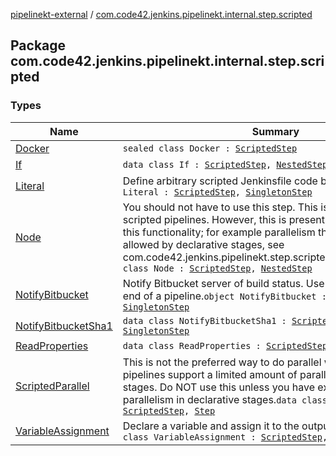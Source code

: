 [pipelinekt-external](../index.md) / [com.code42.jenkins.pipelinekt.internal.step.scripted](./index.md)

## Package com.code42.jenkins.pipelinekt.internal.step.scripted

### Types

| Name | Summary |
|---|---|
| [Docker](-docker/index.md) | `sealed class Docker : `[`ScriptedStep`](../com.code42.jenkins.pipelinekt.core.step/-scripted-step/index.md) |
| [If](-if/index.md) | `data class If : `[`ScriptedStep`](../com.code42.jenkins.pipelinekt.core.step/-scripted-step/index.md)`, `[`NestedStep`](../com.code42.jenkins.pipelinekt.core.step/-nested-step/index.md) |
| [Literal](-literal/index.md) | Define arbitrary scripted Jenkinsfile code blocks`data class Literal : `[`ScriptedStep`](../com.code42.jenkins.pipelinekt.core.step/-scripted-step/index.md)`, `[`SingletonStep`](../com.code42.jenkins.pipelinekt.core.step/-singleton-step/index.md) |
| [Node](-node/index.md) | You should not have to use this step.  This is from the old scripted pipelines.  However, this is present for users who require this functionality; for example parallelism that exceeds the max allowed by declarative stages, see com.code42.jenkins.pipelinekt.step.scripted.ScriptedParallel`data class Node : `[`ScriptedStep`](../com.code42.jenkins.pipelinekt.core.step/-scripted-step/index.md)`, `[`NestedStep`](../com.code42.jenkins.pipelinekt.core.step/-nested-step/index.md) |
| [NotifyBitbucket](-notify-bitbucket/index.md) | Notify Bitbucket server of build status.  Use at the beginning and end of a pipeline.`object NotifyBitbucket : `[`ScriptedStep`](../com.code42.jenkins.pipelinekt.core.step/-scripted-step/index.md)`, `[`SingletonStep`](../com.code42.jenkins.pipelinekt.core.step/-singleton-step/index.md) |
| [NotifyBitbucketSha1](-notify-bitbucket-sha1/index.md) | `data class NotifyBitbucketSha1 : `[`ScriptedStep`](../com.code42.jenkins.pipelinekt.core.step/-scripted-step/index.md)`, `[`SingletonStep`](../com.code42.jenkins.pipelinekt.core.step/-singleton-step/index.md) |
| [ReadProperties](-read-properties/index.md) | `data class ReadProperties : `[`ScriptedStep`](../com.code42.jenkins.pipelinekt.core.step/-scripted-step/index.md)`, `[`SingletonStep`](../com.code42.jenkins.pipelinekt.core.step/-singleton-step/index.md) |
| [ScriptedParallel](-scripted-parallel/index.md) | This is not the preferred way to do parallel work.  Hover, pipelines support a limited amount of parallelism in declarative stages.  Do NOT use this unless you have exceeded the max parallelism in declarative stages.`data class ScriptedParallel : `[`ScriptedStep`](../com.code42.jenkins.pipelinekt.core.step/-scripted-step/index.md)`, `[`Step`](../com.code42.jenkins.pipelinekt.core.step/-step/index.md) |
| [VariableAssignment](-variable-assignment/index.md) | Declare a variable and assign it to the output of some steps`data class VariableAssignment : `[`ScriptedStep`](../com.code42.jenkins.pipelinekt.core.step/-scripted-step/index.md)`, `[`NestedStep`](../com.code42.jenkins.pipelinekt.core.step/-nested-step/index.md) |
